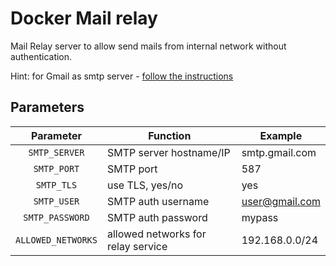 # Docker Mail relay
Mail Relay server to allow send mails from internal network without authentication. 

Hint: for Gmail as smtp server - [follow the instructions](https://support.google.com/mail/answer/185833?hl=en)
## Parameters

| Parameter | Function | Example |
| :----: | --- | --- |
| `SMTP_SERVER` | SMTP server hostname/IP | smtp.gmail.com |
| `SMTP_PORT` | SMTP port | 587 |
| `SMTP_TLS` | use TLS, yes/no | yes |
| `SMTP_USER` | SMTP auth username | user@gmail.com |
| `SMTP_PASSWORD` | SMTP auth password | mypass |
| `ALLOWED_NETWORKS` | allowed networks for relay service | 192.168.0.0/24 |


